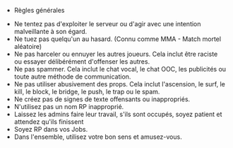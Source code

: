 - Règles générales

* Ne tentez pas d'exploiter le serveur ou d'agir avec une intention malveillante à son égard.
* Ne tuez pas quelqu'un au hasard. (Connu comme MMA - Match mortel aléatoire)
* Ne pas harceler ou ennuyer les autres joueurs. Cela inclut être raciste ou essayer délibérément d'offenser les autres.
* Ne pas spammer. Cela inclut le chat vocal, le chat OOC, les publicités ou toute autre méthode de communication.
* Ne pas utiliser abusivement des props. Cela inclut l'ascension, le surf, le kill, le block, le bridge, le push, le trap ou le spam.
* Ne créez pas de signes de texte offensants ou inappropriés.
* N'utilisez pas un nom RP inapproprié.
* Laissez les admins faire leur travail, s'ils sont occupés, soyez patient et attendez qu'ils finissent
* Soyez RP dans vos Jobs.
* Dans l'ensemble, utilisez votre bon sens et amusez-vous.
